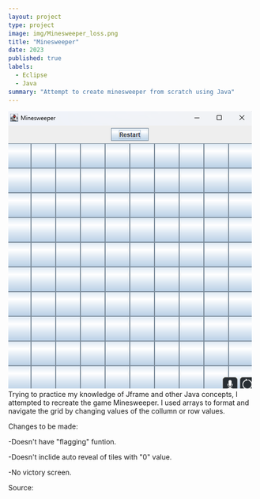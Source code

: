 ```yaml
---
layout: project
type: project
image: img/Minesweeper_loss.png
title: "Minesweeper"
date: 2023
published: true
labels:
  - Eclipse
  - Java
summary: "Attempt to create minesweeper from scratch using Java"
---
```

<img class="img-fluid" src="../img/Minesweeper_Start.png">
Trying to practice my knowledge of Jframe and other Java concepts, I attempted to recreate the game Minesweeper.  I used arrays to format and navigate the grid by changing values of the collumn or row values.


Changes to be made:

-Doesn't have "flagging" funtion.

-Doesn't inclide auto reveal of tiles with "0" value.

-No victory screen.


Source: 
